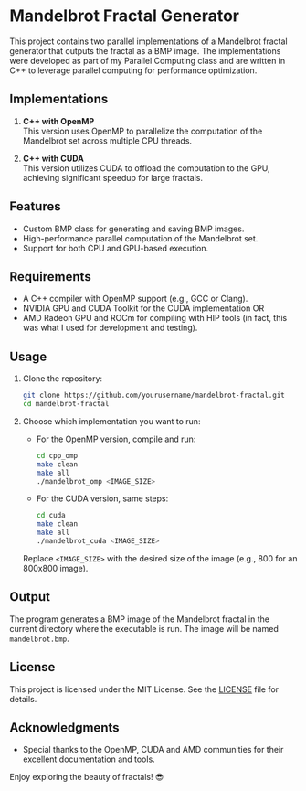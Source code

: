 # Mandelbrot Fractal Generator

This project contains two parallel implementations of a Mandelbrot fractal generator that outputs the fractal as a BMP image. The implementations were developed as part of my Parallel Computing class and are written in C++ to leverage parallel computing for performance optimization.

## Implementations

1. **C++ with OpenMP**  
    This version uses OpenMP to parallelize the computation of the Mandelbrot set across multiple CPU threads.

2. **C++ with CUDA**  
    This version utilizes CUDA to offload the computation to the GPU, achieving significant speedup for large fractals.

## Features

- Custom BMP class for generating and saving BMP images.
- High-performance parallel computation of the Mandelbrot set.
- Support for both CPU and GPU-based execution.

## Requirements

- A C++ compiler with OpenMP support (e.g., GCC or Clang).
- NVIDIA GPU and CUDA Toolkit for the CUDA implementation OR
- AMD Radeon GPU and ROCm for compiling with HIP tools (in fact, this was what I used for development and testing).

## Usage

1. Clone the repository:
    ```bash
    git clone https://github.com/yourusername/mandelbrot-fractal.git
    cd mandelbrot-fractal
    ```

2. Choose which implementation you want to run:
    - For the OpenMP version, compile and run:
        ```bash
        cd cpp_omp
        make clean
        make all
        ./mandelbrot_omp <IMAGE_SIZE>
        ```
    - For the CUDA version, same steps:
        ```bash
        cd cuda
        make clean
        make all
        ./mandelbrot_cuda <IMAGE_SIZE>
        ```
    
    Replace `<IMAGE_SIZE>` with the desired size of the image (e.g., 800 for an 800x800 image).

## Output

The program generates a BMP image of the Mandelbrot fractal in the current directory where the executable is run. The image will be named `mandelbrot.bmp`.

## License

This project is licensed under the MIT License. See the [LICENSE](LICENSE) file for details.

## Acknowledgments

- Special thanks to the OpenMP, CUDA and AMD communities for their excellent documentation and tools.

Enjoy exploring the beauty of fractals! 😎
